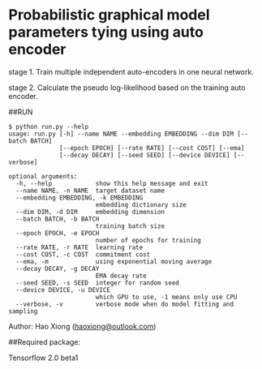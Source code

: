 # Probabilistic graphical model parameters tying using auto encoder 
stage 1. Train multiple independent auto-encoders in one neural network.

stage 2. Calculate the pseudo log-likelihood based on the training auto encoder.

##RUN
```
$ python run.py --help
usage: run.py [-h] --name NAME --embedding EMBEDDING --dim DIM [--batch BATCH]
              [--epoch EPOCH] [--rate RATE] [--cost COST] [--ema]
              [--decay DECAY] [--seed SEED] [--device DEVICE] [--verbose]

optional arguments:
  -h, --help            show this help message and exit
  --name NAME, -n NAME  target dataset name
  --embedding EMBEDDING, -k EMBEDDING
                        embedding dictionary size
  --dim DIM, -d DIM     embedding dimension
  --batch BATCH, -b BATCH
                        training batch size
  --epoch EPOCH, -e EPOCH
                        number of epochs for training
  --rate RATE, -r RATE  learning rate
  --cost COST, -c COST  commitment cost
  --ema, -m             using exponential moving average
  --decay DECAY, -g DECAY
                        EMA decay rate
  --seed SEED, -s SEED  integer for random seed
  --device DEVICE, -u DEVICE
                        which GPU to use, -1 means only use CPU
  --verbose, -v         verbose mode when do model fitting and sampling
```
Author: Hao Xiong (haoxiong@outlook.com)

##Required package:
 
 Tensorflow 2.0 beta1
